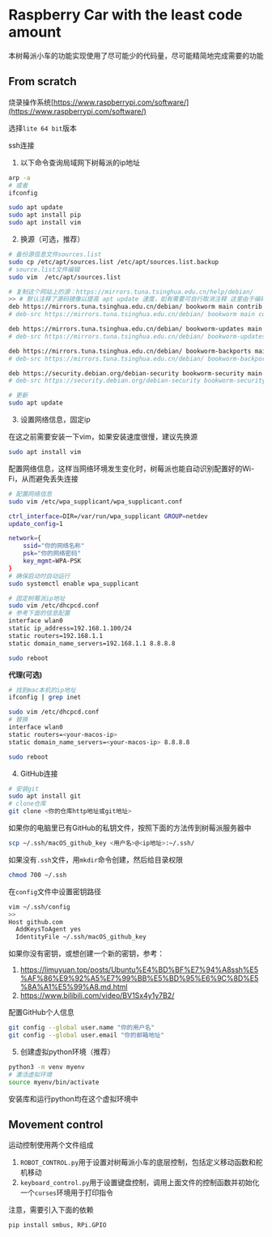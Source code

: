 # Raspberry Car with the least code amount

本树莓派小车的功能实现使用了尽可能少的代码量，尽可能精简地完成需要的功能

## From scratch

烧录操作系统[https://www.raspberrypi.com/software/](https://www.raspberrypi.com/software/)

选择`lite 64 bit`版本

ssh连接

1. 以下命令查询局域网下树莓派的ip地址
```bash
arp -a
# 或者
ifconfig
```

```bash
sudo apt update
sudo apt install pip
sudo apt install vim

```

2. 换源（可选，推荐）

```bash
# 备份源信息文件sources.list
sudo cp /etc/apt/sources.list /etc/apt/sources.list.backup
# source.list文件编辑
sudo vim  /etc/apt/sources.list

# 复制这个网站上的源：https://mirrors.tuna.tsinghua.edu.cn/help/debian/
>> # 默认注释了源码镜像以提高 apt update 速度，如有需要可自行取消注释 这里由于编码不对应可能会乱码，可以删掉无所谓
deb https://mirrors.tuna.tsinghua.edu.cn/debian/ bookworm main contrib non-free non-free-firmware
# deb-src https://mirrors.tuna.tsinghua.edu.cn/debian/ bookworm main contrib non-free non-free-firmware

deb https://mirrors.tuna.tsinghua.edu.cn/debian/ bookworm-updates main contrib non-free non-free-firmware
# deb-src https://mirrors.tuna.tsinghua.edu.cn/debian/ bookworm-updates main contrib non-free non-free-firmware

deb https://mirrors.tuna.tsinghua.edu.cn/debian/ bookworm-backports main contrib non-free non-free-firmware
# deb-src https://mirrors.tuna.tsinghua.edu.cn/debian/ bookworm-backports main contrib non-free non-free-firmware

deb https://security.debian.org/debian-security bookworm-security main contrib non-free non-free-firmware
# deb-src https://security.debian.org/debian-security bookworm-security main contrib non-free non-free-firmware

# 更新
sudo apt update
```

3. 设置网络信息，固定ip

在这之前需要安装一下vim，如果安装速度很慢，建议先换源
```bash
sudo apt install vim
```

配置网络信息，这样当网络环境发生变化时，树莓派也能自动识别配置好的Wi-Fi，从而避免丢失连接

```bash
# 配置网络信息
sudo vim /etc/wpa_supplicant/wpa_supplicant.conf

ctrl_interface=DIR=/var/run/wpa_supplicant GROUP=netdev
update_config=1

network={
    ssid="你的网络名称"
    psk="你的网络密码"
    key_mgmt=WPA-PSK
}
# 确保启动时自动运行
sudo systemctl enable wpa_supplicant

# 固定树莓派ip地址
sudo vim /etc/dhcpcd.conf
# 参考下面的信息配置
interface wlan0
static ip_address=192.168.1.100/24
static routers=192.168.1.1
static domain_name_servers=192.168.1.1 8.8.8.8

sudo reboot
```



**代理(可选)**

```bash
# 找到mac本机的ip地址
ifconfig | grep inet

sudo vim /etc/dhcpcd.conf
# 替换
interface wlan0
static routers=<your-macos-ip>
static domain_name_servers=<your-macos-ip> 8.8.8.8

sudo reboot
```



4. GitHub连接

```bash
# 安装git
sudo apt install git
# clone仓库
git clone <你的仓库http地址或git地址>
```

如果你的电脑里已有GitHub的私钥文件，按照下面的方法传到树莓派服务器中
```bash
scp ~/.ssh/macOS_github_key <用户名>@<ip地址>:~/.ssh/
```
如果没有`.ssh`文件，用`mkdir`命令创建，然后给目录权限
```bash
chmod 700 ~/.ssh
```
在`config`文件中设置密钥路径
```bash
vim ~/.ssh/config
>>
Host github.com
  AddKeysToAgent yes
  IdentityFile ~/.ssh/macOS_github_key
```

如果你没有密钥，或想创建一个新的密钥，参考：
1. https://limuyuan.top/posts/Ubuntu%E4%BD%BF%E7%94%A8ssh%E5%AF%86%E9%92%A5%E7%99%BB%E5%BD%95%E6%9C%8D%E5%8A%A1%E5%99%A8.md.html
2. https://www.bilibili.com/video/BV1Sx4y1y7B2/

配置GitHub个人信息
```bash
git config --global user.name "你的用户名"
git config --global user.email "你的邮箱地址"
```

5. 创建虚拟python环境（推荐）

```bash
python3 -m venv myenv
# 激活虚拟环境
source myenv/bin/activate
```
安装库和运行python均在这个虚拟环境中

## Movement control

运动控制使用两个文件组成

1. `ROBOT_CONTROL.py`用于设置对树莓派小车的底层控制，包括定义移动函数和舵机移动
2. `keyboard_control.py`用于设置键盘控制，调用上面文件的控制函数并初始化一个`curses`环境用于打印指令

注意，需要引入下面的依赖
```bash
pip install smbus, RPi.GPIO
```